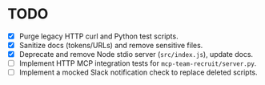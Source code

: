 # TODO

- [x] Purge legacy HTTP curl and Python test scripts.
- [x] Sanitize docs (tokens/URLs) and remove sensitive files.
- [x] Deprecate and remove Node stdio server (`src/index.js`), update docs.
- [ ] Implement HTTP MCP integration tests for `mcp-team-recruit/server.py`.
- [ ] Implement a mocked Slack notification check to replace deleted scripts.
